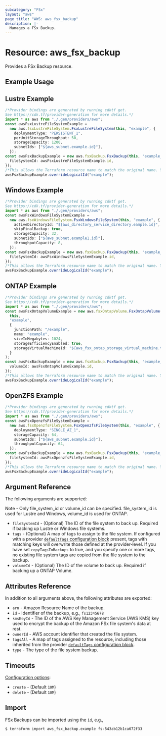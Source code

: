 ```yaml
---
subcategory: "FSx"
layout: "aws"
page_title: "AWS: aws_fsx_backup"
description: |-
  Manages a FSx Backup.
---
```


# Resource: aws\_fsx\_backup

Provides a FSx Backup resource.

## Example Usage

## Lustre Example

```typescript
/*Provider bindings are generated by running cdktf get.
See https://cdk.tf/provider-generation for more details.*/
import * as aws from "./.gen/providers/aws";
const awsFsxLustreFileSystemExample =
  new aws.fsxLustreFileSystem.FsxLustreFileSystem(this, "example", {
    deploymentType: "PERSISTENT_1",
    perUnitStorageThroughput: 50,
    storageCapacity: 1200,
    subnetIds: ["${aws_subnet.example.id}"],
  });
const awsFsxBackupExample = new aws.fsxBackup.FsxBackup(this, "example_1", {
  fileSystemId: awsFsxLustreFileSystemExample.id,
});
/*This allows the Terraform resource name to match the original name. You can remove the call if you don't need them to match.*/
awsFsxBackupExample.overrideLogicalId("example");

```

## Windows Example

```typescript
/*Provider bindings are generated by running cdktf get.
See https://cdk.tf/provider-generation for more details.*/
import * as aws from "./.gen/providers/aws";
const awsFsxWindowsFileSystemExample =
  new aws.fsxWindowsFileSystem.FsxWindowsFileSystem(this, "example", {
    activeDirectoryId: "${aws_directory_service_directory.eample.id}",
    skipFinalBackup: true,
    storageCapacity: 32,
    subnetIds: ["${aws_subnet.example1.id}"],
    throughputCapacity: 8,
  });
const awsFsxBackupExample = new aws.fsxBackup.FsxBackup(this, "example_1", {
  fileSystemId: awsFsxWindowsFileSystemExample.id,
});
/*This allows the Terraform resource name to match the original name. You can remove the call if you don't need them to match.*/
awsFsxBackupExample.overrideLogicalId("example");

```

## ONTAP Example

```typescript
/*Provider bindings are generated by running cdktf get.
See https://cdk.tf/provider-generation for more details.*/
import * as aws from "./.gen/providers/aws";
const awsFsxOntapVolumeExample = new aws.fsxOntapVolume.FsxOntapVolume(
  this,
  "example",
  {
    junctionPath: "/example",
    name: "example",
    sizeInMegabytes: 1024,
    storageEfficiencyEnabled: true,
    storageVirtualMachineId: "${aws_fsx_ontap_storage_virtual_machine.test.id}",
  }
);
const awsFsxBackupExample = new aws.fsxBackup.FsxBackup(this, "example_1", {
  volumeId: awsFsxOntapVolumeExample.id,
});
/*This allows the Terraform resource name to match the original name. You can remove the call if you don't need them to match.*/
awsFsxBackupExample.overrideLogicalId("example");

```

## OpenZFS Example

```typescript
/*Provider bindings are generated by running cdktf get.
See https://cdk.tf/provider-generation for more details.*/
import * as aws from "./.gen/providers/aws";
const awsFsxOpenzfsFileSystemExample =
  new aws.fsxOpenzfsFileSystem.FsxOpenzfsFileSystem(this, "example", {
    deploymentType: "SINGLE_AZ_1",
    storageCapacity: 64,
    subnetIds: ["${aws_subnet.example.id}"],
    throughputCapacity: 64,
  });
const awsFsxBackupExample = new aws.fsxBackup.FsxBackup(this, "example_1", {
  fileSystemId: awsFsxOpenzfsFileSystemExample.id,
});
/*This allows the Terraform resource name to match the original name. You can remove the call if you don't need them to match.*/
awsFsxBackupExample.overrideLogicalId("example");

```

## Argument Reference

The following arguments are supported:

Note - Only file\_system\_id or volume\_id can be specified. file\_system\_id is used for Lustre and Windows, volume\_id is used for ONTAP.

* `fileSystemId` - (Optional) The ID of the file system to back up. Required if backing up Lustre or Windows file systems.
* `tags` - (Optional) A map of tags to assign to the file system. If configured with a provider [`defaultTags` configuration block](https://registry.terraform.io/providers/hashicorp/aws/latest/docs#default_tags-configuration-block) present, tags with matching keys will overwrite those defined at the provider-level. If you have set `copyTagsToBackups` to true, and you specify one or more tags, no existing file system tags are copied from the file system to the backup.
* `volumeId` - (Optional) The ID of the volume to back up. Required if backing up a ONTAP Volume.

## Attributes Reference

In addition to all arguments above, the following attributes are exported:

* `arn` - Amazon Resource Name of the backup.
* `id` - Identifier of the backup, e.g., `fs12345678`
* `kmsKeyId` -  The ID of the AWS Key Management Service (AWS KMS) key used to encrypt the backup of the Amazon FSx file system's data at rest.
* `ownerId` - AWS account identifier that created the file system.
* `tagsAll` - A map of tags assigned to the resource, including those inherited from the provider [`defaultTags` configuration block](https://registry.terraform.io/providers/hashicorp/aws/latest/docs#default_tags-configuration-block).
* `type` - The type of the file system backup.

## Timeouts

[Configuration options](https://developer.hashicorp.com/terraform/language/resources/syntax#operation-timeouts):

* `create` - (Default `10M`)
* `delete` - (Default `10M`)

## Import

FSx Backups can be imported using the `id`, e.g.,

```console
$ terraform import aws_fsx_backup.example fs-543ab12b1ca672f33
```
